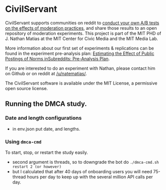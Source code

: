 # CivilServant

CivilServant supports communities on reddit to [conduct your own A/B tests on the effects of moderation practices](https://civic.mit.edu/blog/natematias/reddit-moderators-lets-test-theories-of-moderation-together), and share those results to an open repository of moderation experiments. This project is part of the MIT PHD of J. Nathan Matias at the MIT Center for Civic Media and the MIT Media Lab.

More information about our first set of experiments & replications can be found in the experiment pre-analysis plan: [Estimating the Effect of Public Postings of Norms inSubreddits:  Pre-Analysis Plan](https://osf.io/jhkcf/).

If you are interested to do an experiment with Nathan, please contact him on Github or on reddit at [/u/natematias/](https://www.reddit.com/user/natematias).

The CivilServant software is available under the MIT License, a permissive open source license.

## Running the DMCA study.
### Date and length configurations
+ in env.json put date, and lengths.
### Using `dmca-cmd`
To start, stop, or restart the study easily.
+ second argument is threads, so to downgrade the bot do `./dmca-cmd.sh restart 2 (or however)`
+ but I calculated that after 40 days of onboarding users you will need 75-thread hours per day to keep up with the several million API calls per day.
